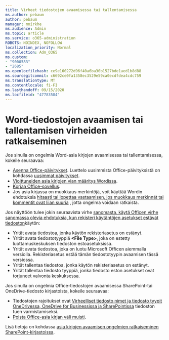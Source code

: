 ```yaml
---
title: Virheet tiedostojen avaamisessa tai tallentamisessa
ms.author: pebaum
author: pebaum
manager: mnirkhe
ms.audience: Admin
ms.topic: article
ms.service: o365-administration
ROBOTS: NOINDEX, NOFOLLOW
localization_priority: Normal
ms.collection: Adm_O365
ms.custom:
- "9000583"
- "2685"
ms.openlocfilehash: ce9e160272d96f40a6ba30b1527bde1aed1b8d88
ms.sourcegitcommit: c6692ce0fa1358ec3529e59ca0ecdfdea4cdc759
ms.translationtype: MT
ms.contentlocale: fi-FI
ms.lasthandoff: 09/15/2020
ms.locfileid: "47783584"
---
```

# <a name="resolve-errors-opening-or-saving-word-files"></a>Word-tiedostojen avaamisen tai tallentamisen virheiden ratkaiseminen

Jos sinulla on ongelmia Word-asia kirjojen avaamisessa tai tallentamisessa, kokeile seuraavaa:

- [Asenna Office-päivitykset](https://support.office.com/article/2ab296f3-7f03-43a2-8e50-46de917611c5). Luettelo uusimmista Office-päivityksistä on kohdassa [uusimmat päivitykset](https://docs.microsoft.com/officeupdates/office-updates-msi).
- [Vioittuneiden asia kirjojen vian määritys Wordissa](https://docs.microsoft.com/office/troubleshoot/word/damaged-documents-in-word).
- [Korjaa Office-sovellus](https://support.office.com/Article/Repair-an-Office-application-7821d4b6-7c1d-4205-aa0e-a6b40c5bb88b).
- Jos asia kirjassa on muokkaus merkintöjä, voit käyttää Wordin ehdotuksia [hitaasti tai lopettaa vastaamisen, jos muokkaus merkinnät tai kommentit ovat liian suuria](https://docs.microsoft.com/office/troubleshoot/word/word-stops-responding) , jotta ongelma voidaan ratkaista.

Jos näyttöön tulee jokin seuraavista virhe [sanomasta, käytä Officen virhe sanomassa olevia ehdotuksia, kun rekisteri käytäntöjen asetukset estävät tiedoston](https://docs.microsoft.com/office/troubleshoot/settings/file-blocked-in-office)käytön:

- Yrität avata tiedostoa, jonka käytön rekisteriasetus on estänyt.
- Yrität avata tiedostotyyppiä **\<File Type\>**, joka on estetty luottamuskeskuksen tiedoston estoasetuksissa.
- Yrität avata tiedostoa, joka on luotu Microsoft Officen aiemmalla versiolla. Rekisteriasetus estää tämän tiedostotyypin avaamisen tässä versiossa.
- Yrität tallentaa tiedostoa, jonka käytön rekisteriasetus on estänyt.
- Yrität tallentaa tiedosto tyyppiä, jonka tiedosto eston asetukset ovat torjuneet valvonta keskuksessa.

Jos sinulla on ongelmia Office-tiedostojen avaamisessa SharePoint-tai OneDrive-tiedosto kirjastoista, kokeile seuraavaa:

- Tiedostojen rajoitukset ovat [Virheelliset tiedosto nimet ja tiedosto tyypit OneDrivessa, OneDrive for Businessissa ja SharePointissa](https://support.office.com/article/64883a5d-228e-48f5-b3d2-eb39e07630fa) tiedoston tuen varmistamiseksi. 
- [Poista Office-asia kirjan väli muisti](https://support.office.com/article/b1d3765e-d71b-4bb8-99ca-acd22c42995d
). 

Lisä tietoja on kohdassa [asia kirjojen avaamisen ongelmien ratkaiseminen SharePoint-kirjastoissa](https://support.office.com/article/31329fa1-4ad0-47fc-95d8-bb0c5b12a536).